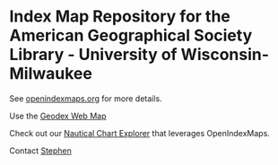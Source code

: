 # Index Map Repository for the American Geographical Society Library - University of Wisconsin-Milwaukee

See [openindexmaps.org](openindexmaps.org) for more details.

Use the [Geodex Web Map](https://uwm.edu/libraries/agsl/agsldata/webapps/geodex/)

Check out our [Nautical Chart Explorer](https://webgis.uwm.edu/agsl/agsl_nautical/) that leverages OpenIndexMaps.

Contact [Stephen](https://github.com/srappel)

